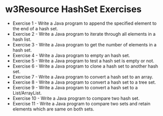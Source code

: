 # w3Resource HashSet Exercises
* Exercise 1 -  Write a Java program to append the specified element to the end of a hash set.
* Exercise 2 - Write a Java program to iterate through all elements in a hash list.
* Exercise 3 - Write a Java program to get the number of elements in a hash set.
* Exercise 4 - Write a Java program to empty an hash set.
* Exercise 5 -  Write a Java program to test a hash set is empty or not.
* Exercise 6 - Write a Java program to clone a hash set to another hash set.
* Exercise 7 - Write a Java program to convert a hash set to an array.
* Exercise 8 - Write a Java program to convert a hash set to a tree set.
* Exercise 9 - Write a Java program to convert a hash set to a List/ArrayList.
* Exercise 10 - Write a Java program to compare two hash set. 
* Exercise 11 - Write a Java program to compare two sets and retain elements which are same on both sets.